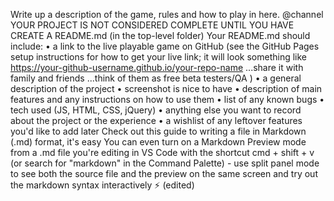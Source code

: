 
Write up a description of the game, rules and how to play in here. 
@channel YOUR PROJECT IS NOT CONSIDERED COMPLETE UNTIL YOU HAVE CREATE A README.md (in the top-level folder)
Your README.md should include:
• a link to the live playable game on GitHub (see the GitHub Pages setup instructions for how to get your live link; it will look something like https://your-github-username.github.io/your-repo-name ...share it with family and friends ...think of them as free beta testers/QA )
• a general description of the project
• screenshot is nice to have
• description of main features and any instructions on how to use them
• list of any known bugs
• tech used (JS, HTML, CSS, jQuery)
• anything else you want to record about the project or the experience
• a wishlist of any leftover features you'd like to add later
Check out this guide to writing a file in Markdown (.md) format, it's easy
You can even turn on a Markdown Preview mode from a .md file you're editing in VS Code with the shortcut cmd + shift + v  (or search for "markdown" in the Command Palette) - use split panel mode to see both the source file and the preview on the same screen and try out the markdown syntax interactively  :zap: (edited) 